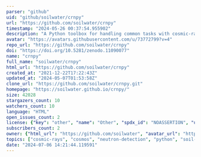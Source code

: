 ```yaml
---
parser: "github"
uid: "github/soilwater/crnpy"
url: "https://github.com/soilwater/crnpy"
timestamp: "2024-05-26 00:37:54.955902"
description: "A Python toolbox for handling common tasks with cosmic-ray neutron probes"
avatar: "https://avatars.githubusercontent.com/u/73772799?v=4"
repo_url: "https://github.com/soilwater/crnpy"
doi: "https://doi.org/10.5281/zenodo.11090077"
name: "crnpy"
full_name: "soilwater/crnpy"
html_url: "https://github.com/soilwater/crnpy"
created_at: "2021-12-22T17:22:43Z"
updated_at: "2024-05-07T01:53:58Z"
clone_url: "https://github.com/soilwater/crnpy.git"
homepage: "https://soilwater.github.io/crnpy/"
size: 42028
stargazers_count: 10
watchers_count: 10
language: "HTML"
open_issues_count: 2
license: {"key": "other", "name": "Other", "spdx_id": "NOASSERTION", "url": null, "node_id": "MDc6TGljZW5zZTA="}
subscribers_count: 2
owner: {"html_url": "https://github.com/soilwater", "avatar_url": "https://avatars.githubusercontent.com/u/73772799?v=4", "login": "soilwater", "type": "Organization"}
topics: ["cosmic-rays", "cosmos", "neutron-detection", "python", "soil-moisture", "crnp"]
date: "2024-07-06 14:21:44.119591"
---
```

